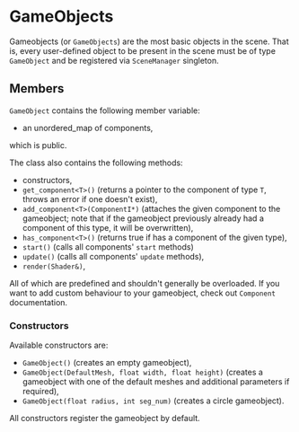 # GameObjects

Gameobjects (or `GameObjects`) are the most basic
objects in the scene. That is, every user-defined
object to be present in the scene must be of type `GameObject` and be registered via `SceneManager` singleton.

## Members

`GameObject` contains the following member variable:
- an unordered_map of components,

which is public.

The class also contains the following methods:
- constructors,
- `get_component<T>()` (returns a pointer to the component of type `T`, throws an error if one doesn't exist),
- `add_component<T>(ComponentI*)` (attaches the given component to the gameobject; note that if the gameobject previously already had a component of this type, it will be overwritten),
- `has_component<T>()` (returns true if has a component of the given type),
- `start()` (calls all components' `start` methods)
- `update()` (calls all components' `update` methods),
- `render(Shader&)`,

All of which are predefined and shouldn't generally be overloaded. If you want to add custom behaviour to your gameobject, check out `Component` documentation.

### Constructors

Available constructors are:
- `GameObject()` (creates an empty gameobject),
- `GameObject(DefaultMesh, float width, float height)` (creates a gameobject with one of the default meshes and additional parameters if required),
- `GameObject(float radius, int seg_num)` (creates a circle gameobject).

All constructors register the gameobject by default.
